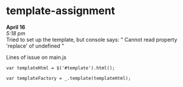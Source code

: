 # template-assignment

<b>April 16</b></br>
<i>5:18 pm</i></br>
Tried to set up the template, but console says: 
  " Cannot read property 'replace' of undefined "
  
  Lines of issue on main.js </br>
  
    var templateHtml = $('#template').html();

	var templateFactory = _.template(templateHtml);
